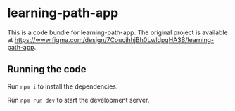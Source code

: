 
  # learning-path-app

  This is a code bundle for learning-path-app. The original project is available at https://www.figma.com/design/7CoucjhhjBh0LwldpqHA3B/learning-path-app.

  ## Running the code

  Run `npm i` to install the dependencies.

  Run `npm run dev` to start the development server.
  